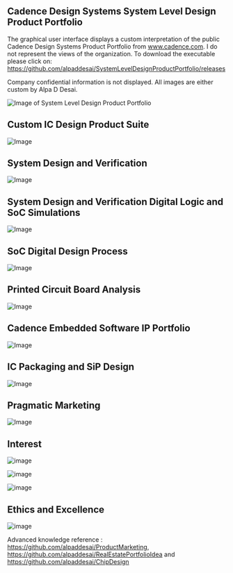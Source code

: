 ## Cadence Design Systems System Level Design Product Portfolio

The graphical user interface displays a custom interpretation of the public Cadence Design Systems Product Portfolio from www.cadence.com. I do not represent the views of the organization. To download the executable please click on: https://github.com/alpaddesai/SystemLevelDesignProductPortfolio/releases

Company confidential information is not displayed. All images are either custom by Alpa D Desai. 


![Image of System Level Design Product Portfolio](MainGraphicalUserInterface.jpg)


## Custom IC Design Product Suite
![Image](CustomICDesignProductImage.png)


## System Design and Verification
![Image](SystemDesignVerificationImage.png)


## System Design and Verification Digital Logic and SoC Simulations
![Image](DigitalLogicSimulationsImage.png)


## SoC Digital Design Process
![Image](ProductPortfolioSOCDigitalDesign.png)


## Printed Circuit Board Analysis
![Image](PCBImage.png)


## Cadence Embedded Software IP Portfolio
![Image](IPPortfolioImage.png)


## IC Packaging and SiP Design
![Image](ICPackageSiPDesign.png)

## Pragmatic Marketing
![Image](PragmaticMarketingCertificate.jpg)

## Interest
![image](Image1.jpg)

![image](Image2.jpg)

![image](files.jpg)

## Ethics and Excellence
![image](EthicsandExcellence.png)

Advanced knowledge reference : https://github.com/alpaddesai/ProductMarketing, https://github.com/alpaddesai/RealEstatePortfolioIdea and https://github.com/alpaddesai/ChipDesign
